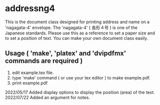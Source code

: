 # addressng4
This is the document class designed for printing address and name on a 'nagagata-4' envelope. 
The 'nagagata-4' ( 長形４号 ) is one of the Japanese standards. 
Please use this as a reference to set a paper size and to set a position of text. 
You can make your own document class easily.

## Usage ( 'make', 'platex' and 'dvipdfmx' commands are required )
  1. edit example.tex file. 
  2. type 'make' command ( or use your tex editor ) to make example.pdf.
  3. print example.pdf 

2022/05/17 Added display options to display the position (area) of the text.  
2022/07/22 Added an argument for notes.
